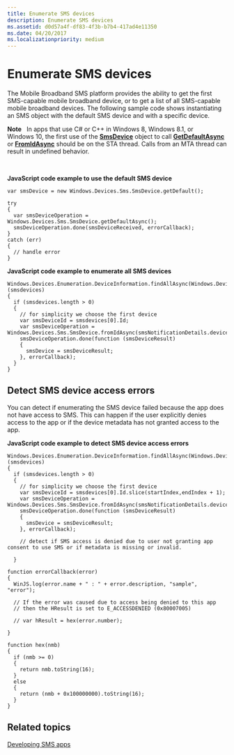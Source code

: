 ```yaml
---
title: Enumerate SMS devices
description: Enumerate SMS devices
ms.assetid: d0d57a4f-df83-4f3b-b7b4-417ad4e11350
ms.date: 04/20/2017
ms.localizationpriority: medium
---
```


# Enumerate SMS devices


The Mobile Broadband SMS platform provides the ability to get the first SMS-capable mobile broadband device, or to get a list of all SMS-capable mobile broadband devices. The following sample code shows instantiating an SMS object with the default SMS device and with a specific device.

**Note**  
In apps that use C# or C++ in Windows 8, Windows 8.1, or Windows 10, the first use of the [**SmsDevice**](https://msdn.microsoft.com/library/windows/apps/br206511) object to call [**GetDefaultAsync**](https://msdn.microsoft.com/library/windows/apps/br211915) or [**FromIdAsync**](https://msdn.microsoft.com/library/windows/apps/br211914) should be on the STA thread. Calls from an MTA thread can result in undefined behavior.

 

**JavaScript code example to use the default SMS device**

``` syntax
var smsDevice = new Windows.Devices.Sms.SmsDevice.getDefault();

try
{
  var smsDeviceOperation = Windows.Devices.Sms.SmsDevice.getDefaultAsync();
  smsDeviceOperation.done(smsDeviceReceived, errorCallback);
}
catch (err)
{
  // handle error
}
```

**JavaScript code example to enumerate all SMS devices**

``` syntax
Windows.Devices.Enumeration.DeviceInformation.findAllAsync(Windows.Devices.Sms.SmsDevice.getDeviceSelector()).then(function (smsdevices) 
{
  if (smsdevices.length > 0)
  {
    // for simplicity we choose the first device
    var smsDeviceId = smsdevices[0].Id;
    var smsDeviceOperation = Windows.Devices.Sms.SmsDevice.fromIdAsync(smsNotificationDetails.deviceId); 
    smsDeviceOperation.done(function (smsDeviceResult)
    {
      smsDevice = smsDeviceResult;
    }, errorCallback);
  }
}
```

## <span id="detecterr"></span><span id="DETECTERR"></span>Detect SMS device access errors


You can detect if enumerating the SMS device failed because the app does not have access to SMS. This can happen if the user explicitly denies access to the app or if the device metadata has not granted access to the app.

**JavaScript code example to detect SMS device access errors**

``` syntax
Windows.Devices.Enumeration.DeviceInformation.findAllAsync(Windows.Devices.Sms.SmsDevice.getDeviceSelector()).then(function (smsdevices)
{
  if (smsdevices.length > 0)
  {
    // for simplicity we choose the first device
    var smsDeviceId = smsdevices[0].Id.slice(startIndex,endIndex + 1);
    var smsDeviceOperation = Windows.Devices.Sms.SmsDevice.fromIdAsync(smsNotificationDetails.deviceId); 
    smsDeviceOperation.done(function (smsDeviceResult)
    {
      smsDevice = smsDeviceResult;
    }, errorCallback); 

    // detect if SMS access is denied due to user not granting app consent to use SMS or if metadata is missing or invalid.

  }

function errorCallback(error)
{
  WinJS.log(error.name + " : " + error.description, "sample", "error");

  // If the error was caused due to access being denied to this app
  // then the HResult is set to E_ACCESSDENIED (0x80007005)

  // var hResult = hex(error.number);

}

function hex(nmb)
{
  if (nmb >= 0)
  {
    return nmb.toString(16);
  }
  else
  {
    return (nmb + 0x100000000).toString(16);
  }
}
```

## <span id="related_topics"></span>Related topics


[Developing SMS apps](developing-sms-apps.md)

 

 






